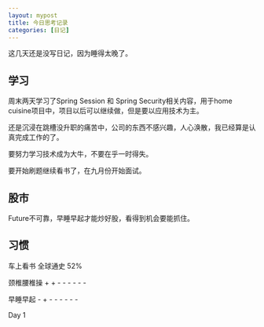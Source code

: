 ```yaml
---
layout: mypost
title: 今日思考记录
categories: [日记]
---
```


这几天还是没写日记，因为睡得太晚了。

## 学习

周末两天学习了Spring Session 和 Spring Security相关内容，用于home cuisine项目中，项目以后可以继续做，但是要以应用技术为主。

还是沉浸在跳槽没升职的痛苦中，公司的东西不感兴趣，人心涣散，我已经算是认真完成工作的了。

要努力学习技术成为大牛，不要在乎一时得失。

要开始刷题继续看书了，在九月份开始面试。

## 股市

Future不可靠，早睡早起才能炒好股，看得到机会要能抓住。

## 习惯
车上看书 全球通史 52%

颈椎腰椎操 + + - - - - - -

早睡早起 - + - - - - - -

Day 1